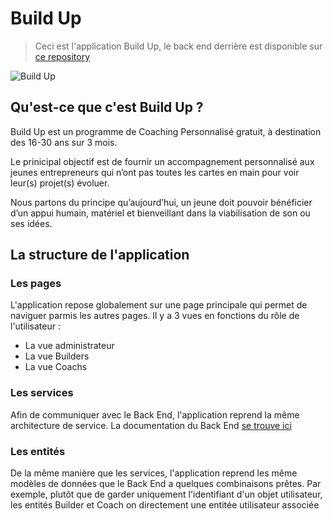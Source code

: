 # Build Up

> Ceci est l'application Build Up, le back end derrière est disponible sur [ce repository](https://github.com/Feldrise/BuildUp)

![Build Up](https://cdn.discordapp.com/attachments/743784793388613663/813463943414284358/Mockup_v2.3.jpg)

## Qu'est-ce que c'est Build Up ?
Build Up est un programme de Coaching Personnalisé gratuit, à destination des 16-30 ans sur 3 mois.

Le prinicipal objectif est de fournir un accompagnement personnalisé aux jeunes entrepreneurs qui n’ont pas toutes les cartes en main pour voir leur(s) projet(s) évoluer.

Nous partons du principe qu’aujourd’hui, un jeune doit pouvoir bénéficier d’un appui humain, matériel et bienveillant dans la viabilisation de son ou ses idées.

## La structure de l'application
### Les pages
L'application repose globalement sur une page principale qui permet de naviguer parmis les autres pages. Il y a 3 vues en fonctions du rôle de l'utilisateur :
 - La vue administrateur
 - La vue Builders
 - La vue Coachs

 ### Les services
 Afin de communiquer avec le Back End, l'application reprend la même architecture de service. La documentation du Back End [se trouve ici](https://api.new-talents.fr/documentation)

 ### Les entités
 De la même manière que les services, l'application reprend les même modèles de données que le Back End a quelques combinaisons prêtes. Par exemple, plutôt que de garder uniquement l'identifiant d'un objet utilisateur, les entités Builder et Coach on directement une entitée utilisateur associée